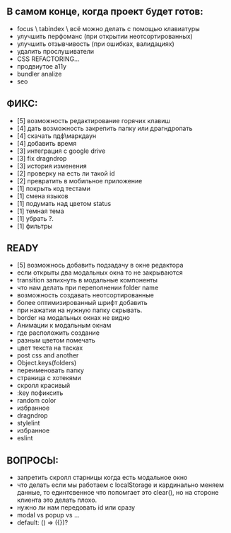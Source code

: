 ## В самом конце, когда проект будет готов:

- focus \ tabindex \ всё можно делать с помощью клавиатуры
- улучшить перфоманс (при открытии неотсортированных)
- улучшить отзывчивость (при ошибках, валидациях)
- удалить прослушиватели
- CSS REFACTORING...
- продвиутое a11y
- bundler analize
- seo

## ФИКС:

- [5] возможность редактирование горячих клавиш
- [4] дать возможность закрепить папку или драгндропать
- [4] скачать пдф\маркдаун
- [4] добавить время
- [3] интеграция с google drive
- [3] fix dragndrop
- [3] история изменения
- [2] проверку на есть ли такой id
- [2] превратить в мобильное приложение
- [1] покрыть код тестами
- [1] смена языков
- [1] подумать над цветом status
- [1] темная тема
- [1] убрать ?.
- [1] фильтры

## READY

- [5] возможнось добавить подзадачу в окне редактора
- если открыты два модальных окна то не закрываются
- transition запихнуть в модальные компоненты
- что нам делать при переполнении folder name
- возможность создавать неотсортированные
- более оптимизированный шрифт добавить
- при нажатии на нужную папку скрывать.
- border на модальных окнах не видно
- Анимации к модальным окнам
- где расположить создание
- разным цветом помечать
- цвет текста на тасках
- post css and another
- Object.keys(folders)
- переименовать папку
- страница с хотекями
- скролл красивый
- :key пофиксить
- random color
- избранное
- dragndrop
- stylelint
- избранное
- eslint

## ВОПРОСЫ:

- запретить скролл старницы когда есть модальное окно
- что делать если мы работаем с localStorage и кардинально меняем данные, то единтсвенное что попомгает это clear(), но на стороне клиента это делать плохо.
- нужно ли нам передовать id или сразу
- modal vs popup vs ...
- default: () => ({})?
